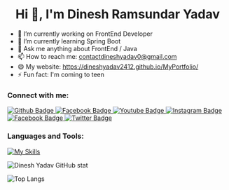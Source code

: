  <h1 align="center">Hi 👋, I'm Dinesh Ramsundar Yadav</h1>

- 🔭 I’m currently working on FrontEnd Developer
- 🌱 I’m currently learning Spring Boot
- 💬 Ask me anything about FrontEnd / Java
- 📫 How to reach me: contactdineshyadav0@gmail.com
- 😄 My website: https://dineshyadav2412.github.io/MyPortfolio/
- ⚡ Fun fact: I'm coming to teen
  
### Connect with me:
<div id="badges">
  <a href="https://github.com/DineshYadav2412">
    <img src="https://img.shields.io/badge/Github-white?style=for-the-badge&logo=Github&logoColor=black" alt="Github Badge"/>
  </a>
  <a href="https://www.linkedin.com/in/dinesh-ramsunder-yadav/">
    <img src="https://img.shields.io/badge/Linkedin-blue?style=for-the-badge&logo=linkedin&logoColor=white" alt="Facebook Badge"/>
  </a>
  <a href="https://www.youtube.com/@technicaldinesh01">
    <img src="https://img.shields.io/badge/YouTube-red?style=for-the-badge&logo=youtube&logoColor=white" alt="Youtube Badge"/>
  </a>
   <a href="https://www.instagram.com/dineshyadav3691?igsh=cGQxeXhyYmRhMWZq">
    <img src="https://img.shields.io/badge/Instagram-purple?style=for-the-badge&logo=instagram&logoColor=white" alt="Instagram Badge"/>
  </a>
   <a href="https://www.facebook.com/profile.php?id=100005187257464&mibextid=ZbWKwL">
    <img src="https://img.shields.io/badge/Facebook-blue?style=for-the-badge&logo=facebook&logoColor=white" alt="Facebook Badge"/>
  </a>
   <a href="https://x.com/Dinesh_Yadav24?t=hv3Xj22zXKfRlNd0QzoPRQ&s=09">
    <img src="https://img.shields.io/badge/Twitter-blue?style=for-the-badge&logo=twitter&logoColor=white" alt="Twitter Badge"/>
  </a>

</div>

### Languages and Tools:
[![My Skills](https://skillicons.dev/icons?i=html,css,javascript,java,mysql,python,github,git,postman,c,spring,eclipse,tailwind,maven,hibernate,&perline=5)](https://skillicons.dev)

![Dinesh Yadav GitHub stat](https://github-readme-stats.vercel.app/api?username=dineshyadav2412&show_icons=true&theme=dark)

![Top Langs](https://github-readme-stats.vercel.app/api/top-langs/?username=dineshyadav2412&theme=dark)


<br>
